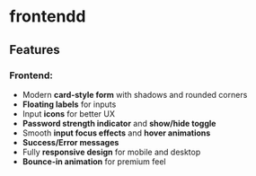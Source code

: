 # frontendd

## **Features**

### Frontend:

- Modern **card-style form** with shadows and rounded corners
- **Floating labels** for inputs
- Input **icons** for better UX
- **Password strength indicator** and **show/hide toggle**
- Smooth **input focus effects** and **hover animations**
- **Success/Error messages**
- Fully **responsive design** for mobile and desktop
- **Bounce-in animation** for premium feel
